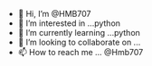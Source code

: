 - 👋 Hi, I’m @HMB707
- 👀 I’m interested in ...python
- 🌱 I’m currently learning ...python
- 💞️ I’m looking to collaborate on ...
- 📫 How to reach me ... @Hmb707 

<!---
HMB707/HMB707 is a ✨ special ✨ repository because its `README.md` (this file) appears on your GitHub profile.
You can click the Preview link to take a look at your changes.
--->
